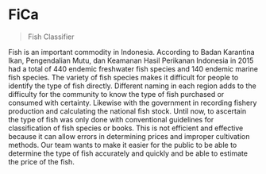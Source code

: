 # FiCa
> Fish Classifier

Fish is an important commodity in Indonesia. According to Badan Karantina Ikan, Pengendalian Mutu, dan
Keamanan Hasil Perikanan Indonesia in 2015 had a total of 440 endemic freshwater fish species and 140
endemic marine fish species. The variety of fish species makes it difficult for people to identify the type of
fish directly. Different naming in each region adds to the difficulty for the community to know the type of
fish purchased or consumed with certainty. Likewise with the government in recording fishery production
and calculating the national fish stock. Until now, to ascertain the type of fish was only done with
conventional guidelines for classification of fish species or books. This is not efficient and effective because
it can allow errors in determining prices and improper cultivation methods. Our team wants to make it
easier for the public to be able to determine the type of fish accurately and quickly and be able to estimate
the price of the fish.